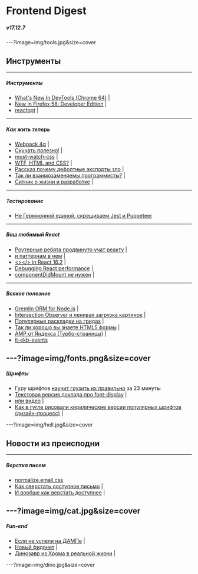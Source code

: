# Frontend Digest
##### v17.12.7

---?image=img/tools.jpg&size=cover
## Инструменты

---
##### Инструменты
- [What's New In DevTools (Chrome 64)](https://developers.google.com/web/updates/2017/11/devtools-release-notes) |
- [New in Firefox 58: Developer Edition](https://hacks.mozilla.org/2017/11/new-in-firefox-58-developer-edition/) |
- [reactopt](https://github.com/reactopt/reactopt) |

---
##### Как жить теперь
- [Webpack 4α](https://github.com/webpack/webpack/issues/6064) |
- [Скучать полезно!](http://telegra.ph/O-polze-skuki-12-03) |
- [must-watch-css](https://github.com/AllThingsSmitty/must-watch-css) |
- [WTF, HTML and CSS?](http://wtfhtmlcss.com/) | 
- [Рассказ почему дефолтные экспорты зло](https://blog.neufund.org/why-we-have-banned-default-exports-and-you-should-do-the-same-d51fdc2cf2ad) | 
- [Так ли взаимозаменяемы программисты?](https://hackernoon.com/the-myth-of-the-interchangeable-developer-38d41aff563e) |
- [Ситник о жизни и разработке](https://www.youtube.com/watch?v=jZmmQ87yFLE) |
---
##### Тестирование
- [Не Гермионной единой, скрещиваем Jest и Puppeteer](https://habrahabr.ru/company/ruvds/blog/342578/)

---
##### Ваш любимый React
- [Роутерные ребята продвинуто учат реакту](https://cdb.reacttraining.com/free-advanced-react-js-lectures-a9fdcad008f3) |
- [и паттернам в нем](https://reacttraining.com/patterns/) |
- [<></> in React 16.2](https://reactjs.org/blog/2017/11/28/react-v16.2.0-fragment-support.html) |
- [Debugging React performance](https://building.calibreapp.com/debugging-react-performance-with-react-16-and-chrome-devtools-c90698a522ad) |
- [componentDidMount не нужен](https://www.youtube.com/watch?v=FXgPwnrgkhU&feature=youtu.be&t=43m24s) |

---
##### Всякое полезное
- [Gremlin ORM for Node.js](https://github.com/gremlin-orm/gremlin-orm) |
- [Intersection Observer и ленивая загрузка картинок](https://calendar.perfplanet.com/2017/progressive-image-loading-using-intersection-observer-and-sqip/) |
- [Популярные раскладки на гридах](https://medium.com/samsung-internet-dev/common-responsive-layouts-with-css-grid-and-some-without-245a862f48df) |
- [Так ли хорошо вы знаете HTML5 формы](http://www.wdrfree.com/172/form-in-html5-definitely-guide-examples) | 
- [AMP от Яндекса (Турбо-страницы)](https://yandex.ru/blog/company/turbo) | 
- [it-ekb-events](https://github.com/leominov/it-ekb-events/issues)

---?image=img/fonts.png&size=cover
---
##### Шрифты
- Гуру шрифтов [научит грузить их правильно](https://www.zachleat.com/web/23-minutes/) за 23 минуты
- [Текстовая версия доклада про font-display](https://font-display.glitch.me/) |
- [или видео](https://vimeo.com/241111413) |
- [Как в гугле рисовали кирилические версии популярных шрифтов (дизайн-процесс)](https://design.google/library/scripting-cyrillic/) |

---?image=img/hell.jpg&size=cover
## Новости из преисподни
---
##### Верстка писем
- [normalize.email.css](https://github.com/dudeonthehorse/normalize.email.css)
- [Как сверстать доступное письмо](https://css-tricks.com/html-email-accessibility/) |
- [И вообще как верстать доступнее](https://24ways.org/2017/wcag-for-people-who-havent-read-them/)  |

---?image=img/cat.jpg&size=cover
---
##### Fun-end
- [Если не успели на ДАМПе](https://typing.io/) |
- [Новый фидонет](https://ipfs.io/) |
- [Динозавр из Хрома в реальной жизни](https://medium.com/@urish/i-saw-a-dinosaur-or-how-i-built-a-real-life-version-of-chrome-t-rex-game-92175f6cad2c) |

---?image=img/dino.jpg&size=cover
